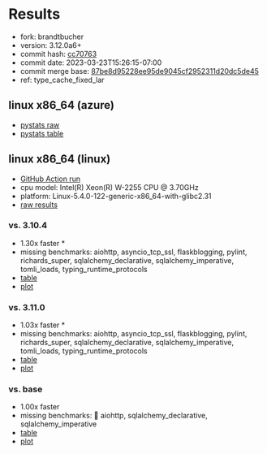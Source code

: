 # Results

- fork: brandtbucher
- version: 3.12.0a6+
- commit hash: [cc70763](https://github.com/brandtbucher/cpython/commit/cc70763)
- commit date: 2023-03-23T15:26:15-07:00
- commit merge base: [87be8d95228ee95de9045cf2952311d20dc5de45](https://github.com/brandtbucher/cpython/commit/87be8d95228ee95de9045cf2952311d20dc5de45)
- ref: type_cache_fixed_lar

## linux x86_64 (azure)

- [pystats raw](bm-20230323-azure-x86_64-brandtbucher-type_cache_fixed_lar-3.12.0a6%2B-cc70763-pystats.json)
- [pystats table](bm-20230323-azure-x86_64-brandtbucher-type_cache_fixed_lar-3.12.0a6%2B-cc70763-pystats.md)

## linux x86_64 (linux)

- [GitHub Action run](https://github.com/faster-cpython/benchmarking/actions/runs/4505786862)
- cpu model: Intel(R) Xeon(R) W-2255 CPU @ 3.70GHz
- platform: Linux-5.4.0-122-generic-x86_64-with-glibc2.31
- [raw results](bm-20230323-linux-x86_64-brandtbucher-type_cache_fixed_lar-3.12.0a6%2B-cc70763.json)

### vs. 3.10.4

- 1.30x faster \*
- missing benchmarks: aiohttp, asyncio_tcp_ssl, flaskblogging, pylint, richards_super, sqlalchemy_declarative, sqlalchemy_imperative, tomli_loads, typing_runtime_protocols
- [table](bm-20230323-linux-x86_64-brandtbucher-type_cache_fixed_lar-3.12.0a6%2B-cc70763-vs-3.10.4.md)
- [plot](bm-20230323-linux-x86_64-brandtbucher-type_cache_fixed_lar-3.12.0a6%2B-cc70763-vs-3.10.4.png)

### vs. 3.11.0

- 1.03x faster \*
- missing benchmarks: aiohttp, asyncio_tcp_ssl, flaskblogging, pylint, richards_super, sqlalchemy_declarative, sqlalchemy_imperative, tomli_loads, typing_runtime_protocols
- [table](bm-20230323-linux-x86_64-brandtbucher-type_cache_fixed_lar-3.12.0a6%2B-cc70763-vs-3.11.0.md)
- [plot](bm-20230323-linux-x86_64-brandtbucher-type_cache_fixed_lar-3.12.0a6%2B-cc70763-vs-3.11.0.png)

### vs. base

- 1.00x faster
- missing benchmarks: 🔴 aiohttp, sqlalchemy_declarative, sqlalchemy_imperative
- [table](bm-20230323-linux-x86_64-brandtbucher-type_cache_fixed_lar-3.12.0a6%2B-cc70763-vs-base.md)
- [plot](bm-20230323-linux-x86_64-brandtbucher-type_cache_fixed_lar-3.12.0a6%2B-cc70763-vs-base.png)

